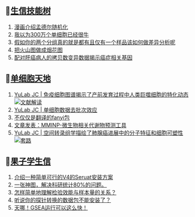## 📝[生信技能树](https://github.com/ixxmu/mp_duty/issues?q=label%3A%E7%94%9F%E4%BF%A1%E6%8A%80%E8%83%BD%E6%A0%91+is%3Aclosed)
<!-- 1issueTable -->

1. [漫画介绍孟德尔随机化](https://github.com/ixxmu/mp_duty/issues/4462) 
2. [我以为300万个单细胞已经很牛](https://github.com/ixxmu/mp_duty/issues/4439) 
3. [假如你的两个分组真的就是都有且仅有一个样品该如何做差异分析呢](https://github.com/ixxmu/mp_duty/issues/4430) 
4. [把火山图做成烟花图](https://github.com/ixxmu/mp_duty/issues/4429) 
5. [配对肝癌病人的拷贝数变异数据揭示癌症相关基因](https://github.com/ixxmu/mp_duty/issues/4428) 
<!-- 1issueTable -->
## 📝[单细胞天地](https://github.com/ixxmu/mp_duty/issues?q=label%3A%E5%8D%95%E7%BB%86%E8%83%9E%E5%A4%A9%E5%9C%B0+is%3Aclosed)
<!-- 2issueTable -->

1. [YuLab JC | 免疫细胞图谱揭示了产前发育过程中人类巨噬细胞的特化动态](https://github.com/ixxmu/mp_duty/issues/4465) [![文献解读](https://img.shields.io/github/labels/ixxmu/mp_duty/文献解读)](https://github.com/ixxmu/mp_duty/labels/文献解读)
2. [YuLab JC |  单细胞数据去批次效应](https://github.com/ixxmu/mp_duty/issues/4424) 
3. [不仅仅是翻译的fanyi包](https://github.com/ixxmu/mp_duty/issues/4347) 
4. [文章发表：MMINP-微生物相关代谢物预测工具](https://github.com/ixxmu/mp_duty/issues/4279) 
5. [YuLab JC | 空间转录组学描绘了肺腺癌进展中的分子特征和细胞可塑性](https://github.com/ixxmu/mp_duty/issues/4234) [![套路](https://img.shields.io/github/labels/ixxmu/mp_duty/套路)](https://github.com/ixxmu/mp_duty/labels/套路)
<!-- 2issueTable -->

## 📝[果子学生信](https://github.com/ixxmu/mp_duty/issues?q=label%3A%E6%9E%9C%E5%AD%90%E5%AD%A6%E7%94%9F%E4%BF%A1+is%3Aclosed)
<!-- 3issueTable -->

1. [介绍一种简单可行的V4的Seruat安装方案](https://github.com/ixxmu/mp_duty/issues/4134) 
2. [一张神图，解决科研统计80%的问题。](https://github.com/ixxmu/mp_duty/issues/4125) 
3. [怎样简单地理解检验效能与样本量的关系？](https://github.com/ixxmu/mp_duty/issues/4124) 
4. [听说你的探针转换的数据包不能安装了？](https://github.com/ixxmu/mp_duty/issues/4122) 
5. [天哪！GSEA运行可以这么快！](https://github.com/ixxmu/mp_duty/issues/3953) 
<!-- 3issueTable -->
